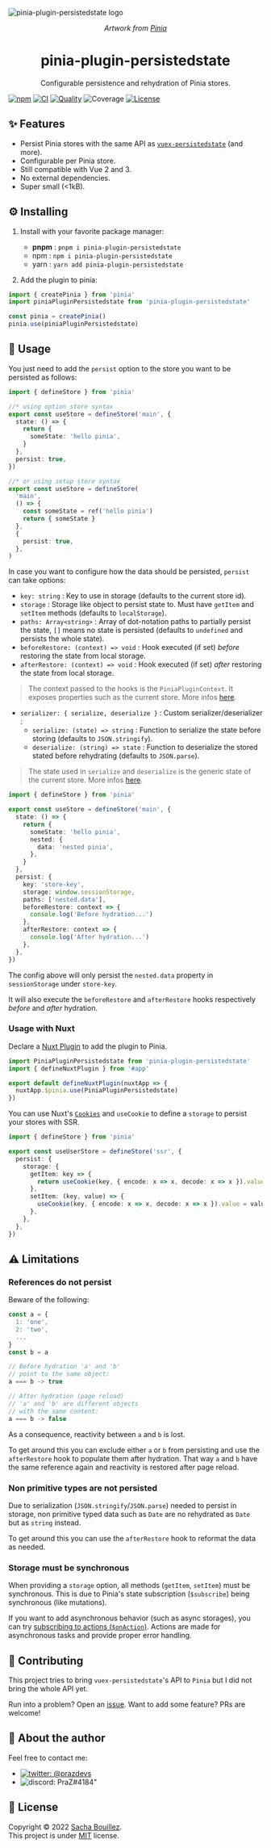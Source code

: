 <p align="center">

![pinia-plugin-persistedstate logo](https://i.imgur.com/prUNzrf.png)

</p>

<p align="center">
  <i>Artwork from <a href="https://pinia.vuejs.org/">Pinia</a></i>
</p>

<h1 align="center">pinia-plugin-persistedstate</h1>
<p align="center">Configurable persistence and rehydration of Pinia stores.</p>

<p align="center">

[![npm](https://img.shields.io/github/package-json/v/prazdevs/pinia-plugin-persistedstate?style=flat&color=orange)](https://www.npmjs.com/package/pinia-plugin-persistedstate)
[![CI](https://img.shields.io/github/workflow/status/prazdevs/pinia-plugin-persistedstate/Build,%20lint%20and%20test?label=ci&logo=github)](https://github.com/prazdevs/pinia-plugin-persistedstate/actions/workflows/push.yml)
[![Quality](https://img.shields.io/sonar/quality_gate/prazdevs_pinia-plugin-persistedstate?style=flat&logo=sonarcloud&server=https%3A%2F%2Fsonarcloud.io)](https://sonarcloud.io/project/overview?id=prazdevs_pinia-plugin-persistedstate)
![Coverage](https://img.shields.io/codecov/c/github/prazdevs/pinia-plugin-persistedstate?logo=Codecov&token=BYLAJJOOLS)
[![License](https://img.shields.io/github/license/prazdevs/pinia-plugin-persistedstate?style=flat&color=blue)](https://github.com/prazdevs/pinia-plugin-persistedstate/tree/HEAD/LICENSE)

</p>

## ✨ Features

- Persist Pinia stores with the same API as [`vuex-persistedstate`](https://github.com/robinvdvleuten/vuex-persistedstate) (and more).
- Configurable per Pinia store.
- Still compatible with Vue 2 and 3.
- No external dependencies.
- Super small (<1kB).

## ⚙️ Installing

1. Install with your favorite package manager:

   - **pnpm** : `pnpm i pinia-plugin-persistedstate`
   - npm : `npm i pinia-plugin-persistedstate`
   - yarn : `yarn add pinia-plugin-persistedstate`

2. Add the plugin to pinia:

```ts
import { createPinia } from 'pinia'
import piniaPluginPersistedstate from 'pinia-plugin-persistedstate'

const pinia = createPinia()
pinia.use(piniaPluginPersistedstate)
```

## 🚀 Usage

You just need to add the `persist` option to the store you want to be persisted as follows:

```ts
import { defineStore } from 'pinia'

//* using option store syntax
export const useStore = defineStore('main', {
  state: () => {
    return {
      someState: 'hello pinia',
    }
  },
  persist: true,
})

//* or using setup store syntax
export const useStore = defineStore(
  'main',
  () => {
    const someState = ref('hello pinia')
    return { someState }
  },
  {
    persist: true,
  },
)
```

In case you want to configure how the data should be persisted, `persist` can take options:

- `key: string` : Key to use in storage (defaults to the current store id).
- `storage` : Storage like object to persist state to. Must have `getItem` and `setItem` methods (defaults to `localStorage`).
- `paths: Array<string>` : Array of dot-notation paths to partially persist the state, `[]` means no state is persisted (defaults to `undefined` and persists the whole state).
- `beforeRestore: (context) => void` : Hook executed (if set) _before_ restoring the state from local storage.
- `afterRestore: (context) => void` : Hook executed (if set) _after_ restoring the state from local storage.

> The context passed to the hooks is the `PiniaPluginContext`. It exposes properties such as the current store. More infos [here](https://pinia.vuejs.org/core-concepts/plugins.html#introduction).

- `serializer: { serialize, deserialize }` : Custom serializer/deserializer :
  - `serialize: (state) => string` : Function to serialize the state before storing (defaults to `JSON.stringify`).
  - `deserialize: (string) => state` : Function to deserialize the stored stated before rehydrating (defaults to `JSON.parse`).

> The state used in `serialize` and `deserialize` is the generic state of the current store. More infos [here](https://pinia.vuejs.org/api/modules/pinia.html#statetree).

```ts
import { defineStore } from 'pinia'

export const useStore = defineStore('main', {
  state: () => {
    return {
      someState: 'hello pinia',
      nested: {
        data: 'nested pinia',
      },
    }
  },
  persist: {
    key: 'store-key',
    storage: window.sessionStorage,
    paths: ['nested.data'],
    beforeRestore: context => {
      console.log('Before hydration...')
    },
    afterRestore: context => {
      console.log('After hydration...')
    },
  },
})
```

The config above will only persist the `nested.data` property in `sessionStorage` under `store-key`.

It will also execute the `beforeRestore` and `afterRestore` hooks respectively _before_ and _after_ hydration.

### Usage with Nuxt

Declare a [Nuxt Plugin](https://v3.nuxtjs.org/docs/directory-structure/plugins) to add the plugin to Pinia.

```ts
import PiniaPluginPersistedstate from 'pinia-plugin-persistedstate'
import { defineNuxtPlugin } from '#app'

export default defineNuxtPlugin(nuxtApp => {
  nuxtApp.$pinia.use(PiniaPluginPersistedstate)
})
```

You can use Nuxt's [`Cookies`](https://v3.nuxtjs.org/docs/usage/cookies/) and `useCookie` to define a `storage` to persist your stores with SSR.

```ts
import { defineStore } from 'pinia'

export const useUserStore = defineStore('ssr', {
  persist: {
    storage: {
      getItem: key => {
        return useCookie(key, { encode: x => x, decode: x => x }).value
      },
      setItem: (key, value) => {
        useCookie(key, { encode: x => x, decode: x => x }).value = value
      },
    },
  },
})
```

## ⚠️ Limitations

### **References do not persist**

Beware of the following:

```js
const a = {
  1: 'one',
  2: 'two',
  ...
}
const b = a

// Before hydration 'a' and 'b'
// point to the same object:
a === b -> true

// After hydration (page reload)
// 'a' and 'b' are different objects
// with the same content:
a === b -> false
```

As a consequence, reactivity between `a` and `b` is lost.

To get around this you can exclude either `a` or `b` from persisting and use the `afterRestore` hook to populate them after hydration. That way `a` and `b` have the same reference again and reactivity is restored after page reload.

### **Non primitive types are not persisted**

Due to serialization (`JSON.stringify`/`JSON.parse`) needed to persist in storage, non primitive typed data such as `Date` are no rehydrated as `Date` but as `string` instead.

To get around this you can use the `afterRestore` hook to reformat the data as needed.

### **Storage must be synchronous**

When providing a `storage` option, all methods (`getItem`, `setItem`) must be synchronous. This is due to Pinia's state subscription (`$subscribe`) being synchronous (like mutations).

If you want to add asynchronous behavior (such as async storages), you can try [subscribing to actions (`$onAction`)](https://pinia.vuejs.org/core-concepts/actions.html#subscribing-to-actions). Actions are made for asynchronous tasks and provide proper error handling.

## 🤝 Contributing

This project tries to bring `vuex-persistedstate`'s API to `Pinia` but I did not bring the whole API yet.

Run into a problem? Open an [issue](https://github.com/prazdevs/pinia-plugin-persistedstate/issues/new/choose).
Want to add some feature? PRs are welcome!

## 👤 About the author

Feel free to contact me:

- [![twitter: @prazdevs](https://img.shields.io/twitter/follow/prazdevs?style=social)](https://twitter.com/prazdevs)
- ![discord: PraZ#4184"](https://img.shields.io/badge/Discord-PraZ%234184-darkgrey?labelColor=7289DA&logo=discord&logoColor=white&style=flat)

## 📝 License

Copyright © 2022 [Sacha Bouillez](https://github.com/prazdevs).  
This project is under [MIT](https://github.com/prazdevs/pinia-plugin-persistedstate/blob/main/LICENCE) license.
